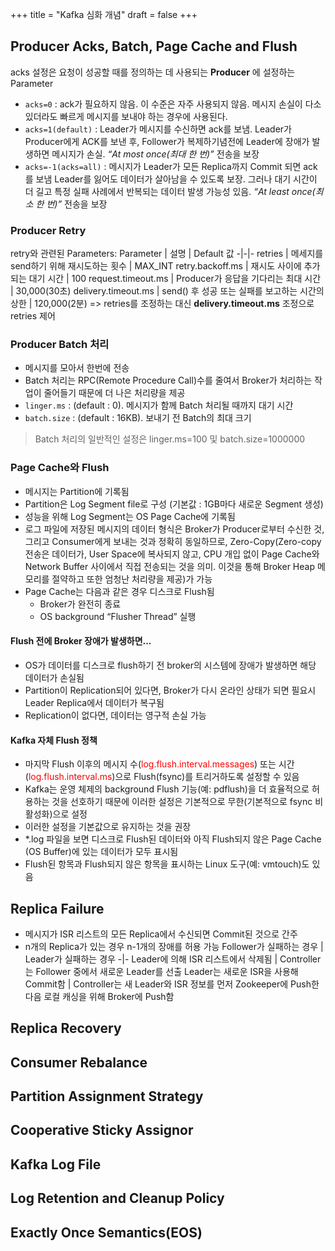+++
title = "Kafka 심화 개념"
draft = false
+++

## Producer Acks, Batch, Page Cache and Flush
acks 설정은 요청이 성공할 때를 정의하는 데 사용되는 **Producer** 에 설정하는 Parameter
- ```acks=0``` : ack가 필요하지 않음. 이 수준은 자주 사용되지 않음. 메시지 손실이 다소 있더라도 빠르게 메시지를 보내야 하는 경우에 사용된다.
- ```acks=1(default)``` : Leader가 메시지를 수신하면 ack를 보냄. Leader가 Producer에게
ACK를 보낸 후, Follower가 복제하기념전에 Leader에 장애가 발생하면 메시지가 손실. *“At most
once(최대 한 번)”* 전송을 보장
- ```acks=-1(acks=all)``` : 메시지가 Leader가 모든 Replica까지 Commit 되면 ack를 보냄
Leader를 잃어도 데이터가 살아남을 수 있도록 보장. 그러나 대기 시간이 더 길고 특정 실패
사례에서 반복되는 데이터 발생 가능성 있음. *“At least once(최소 한 번)”* 전송을 보장

### Producer Retry
retry와 관련된 Parameters:
Parameter | 설명 | Default 값
-|-|-
retries | 메세지를 send하기 위해 재시도하는 횟수 | MAX_INT
retry.backoff.ms | 재시도 사이에 추가되는 대기 시간 | 100
request.timeout.ms | Producer가 응답을 기다리는 최대 시간 | 30,000(30초)
delivery.timeout.ms | send() 후 성공 또는 실패를 보고하는 시간의 상한 | 120,000(2분)
=> retries를 조정하는 대신 **delivery.timeout.ms** 조정으로 retries 제어

### Producer Batch 처리
- 메시지를 모아서 한번에 전송
- Batch 처리는 RPC(Remote Procedure Call)수를 줄여서 Broker가 처리하는 작업이 줄어들기
때문에 더 나은 처리량을 제공
- ```linger.ms``` : (default : 0). 메시지가 함께 Batch 처리될 때까지 대기 시간
- ```batch.size``` : (default : 16KB). 보내기 전 Batch의 최대 크기

> Batch 처리의 일반적인 설정은 linger.ms=100 및 batch.size=1000000

### Page Cache와 Flush
- 메시지는 Partition에 기록됨
- Partition은 Log Segment file로 구성 (기본값 : 1GB마다 새로운 Segment 생성)
- 성능을 위해 Log Segment는 OS Page Cache에 기록됨
- 로그 파일에 저장된 메시지의 데이터 형식은 Broker가 Producer로부터 수신한 것, 그리고 Consumer에게 보내는 것과 정확히 동일하므로, Zero-Copy(Zero-copy 전송은 데이터가, User Space에 복사되지 않고, CPU 개입 없이 Page Cache와 Network Buffer 사이에서 직접 전송되는 것을 의미. 이것을 통해 Broker Heap 메모리를 절약하고 또한 엄청난 처리량을 제공)가 가능
-  Page Cache는 다음과 같은 경우 디스크로 Flush됨
    -  Broker가 완전히 종료
    -  OS background “Flusher Thread” 실행

#### Flush 전에 Broker 장애가 발생하면...
- OS가 데이터를 디스크로 flush하기 전 broker의 시스템에 장애가 발생하면 해당 데이터가 손실됨
- Partition이 Replication되어 있다면, Broker가 다시 온라인 상태가 되면 필요시 Leader Replica에서 데이터가 복구됨
- Replication이 없다면, 데이터는 영구적 손실 가능

#### Kafka 자체 Flush 정책
- 마지막 Flush 이후의 메시지 수(<span style="color: red">log.flush.interval.messages</span>) 또는 시간(<span style="color: red">log.flush.interval.ms</span>)으로 Flush(fsync)를 트리거하도록 설정할 수 있음
- Kafka는 운영 체제의 background Flush 기능(예: pdflush)을 더 효율적으로 허용하는 것을
선호하기 때문에 이러한 설정은 기본적으로 무한(기본적으로 fsync 비활성화)으로 설정
- 이러한 설정을 기본값으로 유지하는 것을 권장
- *.log 파일을 보면 디스크로 Flush된 데이터와 아직 Flush되지 않은 Page Cache (OS
Buffer)에 있는 데이터가 모두 표시됨
- Flush된 항목과 Flush되지 않은 항목을 표시하는 Linux 도구(예: vmtouch)도 있음

## Replica Failure
- 메시지가 ISR 리스트의 모든 Replica에서 수신되면 Commit된 것으로 간주
- n개의 Replica가 있는 경우 n-1개의 장애를 허용 가능
Follower가 실패하는 경우 | Leader가 실패하는 경우
-|-
Leader에 의해 ISR 리스트에서 삭제됨 | Controller는 Follower 중에서 새로운 Leader를 선출
Leader는 새로운 ISR을 사용해 Commit함 | Controller는 새 Leader와 ISR 정보를 먼저 Zookeeper에 Push한 다음 로컬 캐싱을 위해 Broker에 Push함


## Replica Recovery

## Consumer Rebalance

## Partition Assignment Strategy

## Cooperative Sticky Assignor

## Kafka Log File

## Log Retention and Cleanup Policy

## Exactly Once Semantics(EOS)